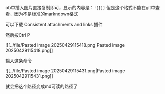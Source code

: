 ob中插入图片直接复制即可，显示的内容是：`![[]]`
但是这个格式不能在git中查看，因为不是标准的markndown格式

可以下载 Consistent attachments and links 插件

然后按Ctrl P 

![[../file/Pasted image 20250429115418.png|Pasted image 20250429115418.png]]

输入这条命令

![[../file/Pasted image 20250429115431.png|Pasted image 20250429115431.png]]

就会把这个路径变成md可读的路径了
